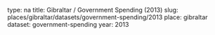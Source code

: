 type: na
title: Gibraltar / Government Spending (2013)
slug: places/gibraltar/datasets/government-spending/2013
place: gibraltar
dataset: government-spending
year: 2013
